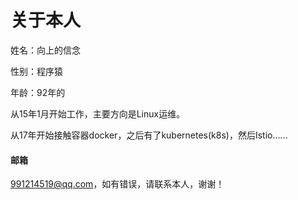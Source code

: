 # 关于本人

姓名：向上的信念

性别：程序猿

年龄：92年的

从15年1月开始工作，主要方向是Linux运维。

从17年开始接触容器docker，之后有了kubernetes\(k8s\)，然后Istio......

#### 邮箱

991214519@qq.com，如有错误，请联系本人，谢谢！

